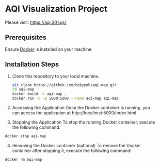 # AQI Visualization Project
Please visit: https://aqi.001.gs/

## Prerequisites

Ensure [Docker](https://www.docker.com/get-started) is installed on your machine.

## Installation Steps

1. Clone this repository to your local machine.
   ```bash
   git clone https://github.com/bobyeoh/aqi-map.git
   cd aqi-map
   docker build -t aqi-map .
   docker run -d -p 5000:5000 --name aqi-map aqi-map
   ```
2. Accessing the Application
Once the Docker container is running, you can access the application at http://localhost:5000/index.html

3. Stopping the Application
To stop the running Docker container, execute the following command:
```bash
docker stop aqi-map
```

4. Removing the Docker container (optional)
To remove the Docker container after stopping it, execute the following command:
```bash
docker rm aqi-map
```
